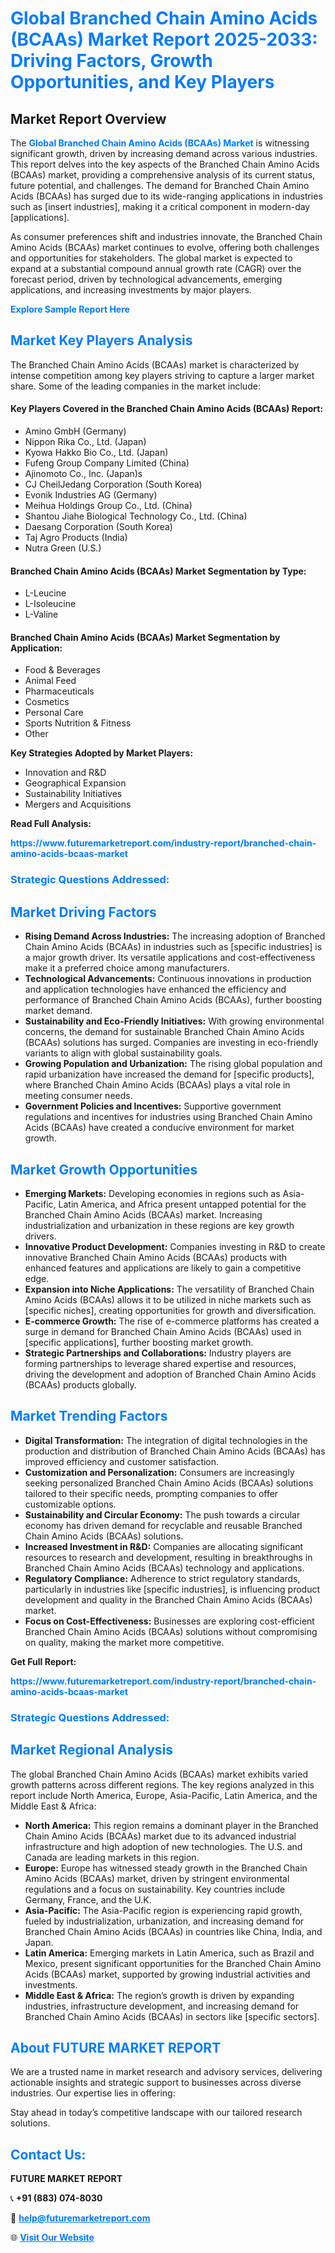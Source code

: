 <h1 style="color: #007BFF;">Global Branched Chain Amino Acids (BCAAs) Market Report 2025-2033: Driving Factors, Growth Opportunities, and Key Players</h1>

<section id="overview">
<h2>Market Report Overview</h2>
<p>The <a href="https://www.futuremarketreport.com/industry-report/branched-chain-amino-acids-bcaas-market" style="color: #007BFF; text-decoration: none;"><strong>Global Branched Chain Amino Acids (BCAAs) Market</strong></a> is witnessing significant growth, driven by increasing demand across various industries. This report delves into the key aspects of the Branched Chain Amino Acids (BCAAs) market, providing a comprehensive analysis of its current status, future potential, and challenges. The demand for Branched Chain Amino Acids (BCAAs) has surged due to its wide-ranging applications in industries such as [insert industries], making it a critical component in modern-day [applications].</p>
<p>As consumer preferences shift and industries innovate, the Branched Chain Amino Acids (BCAAs) market continues to evolve, offering both challenges and opportunities for stakeholders. The global market is expected to expand at a substantial compound annual growth rate (CAGR) over the forecast period, driven by technological advancements, emerging applications, and increasing investments by major players.</p>
</section>

<section id="overview">
<p><a href="https://www.futuremarketreport.com/request-sample/reportId=89171" style="color: #007BFF; text-decoration: none;"><strong>Explore Sample Report Here</strong></a></p>
</section>

<section id="key-players">
<h2 style="color: #007BFF;">Market Key Players Analysis</h2>
<p>The Branched Chain Amino Acids (BCAAs) market is characterized by intense competition among key players striving to capture a larger market share. Some of the leading companies in the market include:</p>
<h4>Key Players Covered in the Branched Chain Amino Acids (BCAAs) Report:</h4>
<ul><li>Amino GmbH (Germany)</li><li>Nippon Rika Co., Ltd. (Japan)</li><li>Kyowa Hakko Bio Co., Ltd. (Japan)</li><li>Fufeng Group Company Limited (China)</li><li>Ajinomoto Co., Inc. (Japan)s</li><li>CJ CheilJedang Corporation (South Korea)</li><li>Evonik Industries AG (Germany)</li><li>Meihua Holdings Group Co., Ltd. (China)</li><li>Shantou Jiahe Biological Technology Co., Ltd. (China)</li><li>Daesang Corporation (South Korea)</li><li>Taj Agro Products (India)</li><li>Nutra Green (U.S.)</li></ul>
<h4>Branched Chain Amino Acids (BCAAs) Market Segmentation by Type:</h4>
<ul><li>L-Leucine</li><li>L-Isoleucine</li><li>L-Valine</li></ul>

<h4>Branched Chain Amino Acids (BCAAs) Market Segmentation by Application:</h4>
<ul><li>Food &amp; Beverages</li><li>Animal Feed</li><li>Pharmaceuticals</li><li>Cosmetics</li><li>Personal Care</li><li>Sports Nutrition &amp; Fitness</li><li>Other</li></ul>
<p><strong>Key Strategies Adopted by Market Players:</strong></p>
<ul>
<li>Innovation and R&D</li>
<li>Geographical Expansion</li>
<li>Sustainability Initiatives</li>
<li>Mergers and Acquisitions</li>
</ul>
</section>

<section>
<p><strong>Read Full Analysis: </strong></p><a href="https://www.futuremarketreport.com/industry-report/branched-chain-amino-acids-bcaas-market" style="color: #007BFF; text-decoration: none;"><strong>https://www.futuremarketreport.com/industry-report/branched-chain-amino-acids-bcaas-market</strong></a>
<h3 style="color: #007BFF;">Strategic Questions Addressed:</h3>
</section>

<section id="driving-factors">
<h2 style="color: #007BFF;">Market Driving Factors</h2>
<ul>
<li><strong>Rising Demand Across Industries:</strong> The increasing adoption of Branched Chain Amino Acids (BCAAs) in industries such as [specific industries] is a major growth driver. Its versatile applications and cost-effectiveness make it a preferred choice among manufacturers.</li>
<li><strong>Technological Advancements:</strong> Continuous innovations in production and application technologies have enhanced the efficiency and performance of Branched Chain Amino Acids (BCAAs), further boosting market demand.</li>
<li><strong>Sustainability and Eco-Friendly Initiatives:</strong> With growing environmental concerns, the demand for sustainable Branched Chain Amino Acids (BCAAs) solutions has surged. Companies are investing in eco-friendly variants to align with global sustainability goals.</li>
<li><strong>Growing Population and Urbanization:</strong> The rising global population and rapid urbanization have increased the demand for [specific products], where Branched Chain Amino Acids (BCAAs) plays a vital role in meeting consumer needs.</li>
<li><strong>Government Policies and Incentives:</strong> Supportive government regulations and incentives for industries using Branched Chain Amino Acids (BCAAs) have created a conducive environment for market growth.</li>
</ul>
</section>

<section id="growth-opportunities">
<h2 style="color: #007BFF;">Market Growth Opportunities</h2>
<ul>
<li><strong>Emerging Markets:</strong> Developing economies in regions such as Asia-Pacific, Latin America, and Africa present untapped potential for the Branched Chain Amino Acids (BCAAs) market. Increasing industrialization and urbanization in these regions are key growth drivers.</li>
<li><strong>Innovative Product Development:</strong> Companies investing in R&D to create innovative Branched Chain Amino Acids (BCAAs) products with enhanced features and applications are likely to gain a competitive edge.</li>
<li><strong>Expansion into Niche Applications:</strong> The versatility of Branched Chain Amino Acids (BCAAs) allows it to be utilized in niche markets such as [specific niches], creating opportunities for growth and diversification.</li>
<li><strong>E-commerce Growth:</strong> The rise of e-commerce platforms has created a surge in demand for Branched Chain Amino Acids (BCAAs) used in [specific applications], further boosting market growth.</li>
<li><strong>Strategic Partnerships and Collaborations:</strong> Industry players are forming partnerships to leverage shared expertise and resources, driving the development and adoption of Branched Chain Amino Acids (BCAAs) products globally.</li>
</ul>
</section>

<section id="trending-factors">
<h2 style="color: #007BFF;">Market Trending Factors</h2>
<ul>
<li><strong>Digital Transformation:</strong> The integration of digital technologies in the production and distribution of Branched Chain Amino Acids (BCAAs) has improved efficiency and customer satisfaction.</li>
<li><strong>Customization and Personalization:</strong> Consumers are increasingly seeking personalized Branched Chain Amino Acids (BCAAs) solutions tailored to their specific needs, prompting companies to offer customizable options.</li>
<li><strong>Sustainability and Circular Economy:</strong> The push towards a circular economy has driven demand for recyclable and reusable Branched Chain Amino Acids (BCAAs) solutions.</li>
<li><strong>Increased Investment in R&D:</strong> Companies are allocating significant resources to research and development, resulting in breakthroughs in Branched Chain Amino Acids (BCAAs) technology and applications.</li>
<li><strong>Regulatory Compliance:</strong> Adherence to strict regulatory standards, particularly in industries like [specific industries], is influencing product development and quality in the Branched Chain Amino Acids (BCAAs) market.</li>
<li><strong>Focus on Cost-Effectiveness:</strong> Businesses are exploring cost-efficient Branched Chain Amino Acids (BCAAs) solutions without compromising on quality, making the market more competitive.</li>
</ul>
</section>

<section>
<p><strong>Get Full Report: </strong></p><a href="https://www.futuremarketreport.com/industry-report/branched-chain-amino-acids-bcaas-market" style="color: #007BFF; text-decoration: none;"><strong>https://www.futuremarketreport.com/industry-report/branched-chain-amino-acids-bcaas-market</strong></a>
<h3 style="color: #007BFF;">Strategic Questions Addressed:</h3>
</section>


<section id="regional-analysis">
<h2 style="color: #007BFF;">Market Regional Analysis</h2>
<p>The global Branched Chain Amino Acids (BCAAs) market exhibits varied growth patterns across different regions. The key regions analyzed in this report include North America, Europe, Asia-Pacific, Latin America, and the Middle East & Africa:</p>
<ul>
<li><strong>North America:</strong> This region remains a dominant player in the Branched Chain Amino Acids (BCAAs) market due to its advanced industrial infrastructure and high adoption of new technologies. The U.S. and Canada are leading markets in this region.</li>
<li><strong>Europe:</strong> Europe has witnessed steady growth in the Branched Chain Amino Acids (BCAAs) market, driven by stringent environmental regulations and a focus on sustainability. Key countries include Germany, France, and the U.K.</li>
<li><strong>Asia-Pacific:</strong> The Asia-Pacific region is experiencing rapid growth, fueled by industrialization, urbanization, and increasing demand for Branched Chain Amino Acids (BCAAs) in countries like China, India, and Japan.</li>
<li><strong>Latin America:</strong> Emerging markets in Latin America, such as Brazil and Mexico, present significant opportunities for the Branched Chain Amino Acids (BCAAs) market, supported by growing industrial activities and investments.</li>
<li><strong>Middle East & Africa:</strong> The region’s growth is driven by expanding industries, infrastructure development, and increasing demand for Branched Chain Amino Acids (BCAAs) in sectors like [specific sectors].</li>
</ul>
</section>

<footer>
<h2 style="color: #007BFF;">About FUTURE MARKET REPORT</h2>
<p>We are a trusted name in market research and advisory services, delivering actionable insights and strategic support to businesses across diverse industries. Our expertise lies in offering:</p>

<p>Stay ahead in today’s competitive landscape with our tailored research solutions.</p>

<h2 style="color: #007BFF;">Contact Us:</h2>
<p><strong>FUTURE MARKET REPORT</strong></p>
<p>📞 <strong>+91 (883) 074-8030</strong></p>
<p>📧 <strong><a href="mailto:help@futuremarketreport.com" style="color: #007BFF;">help@futuremarketreport.com</a></strong></p>
<p>🌐 <strong><a href="https://www.futuremarketreport.com/" style="color: #007BFF;">Visit Our Website</a></strong></p>
</footer>